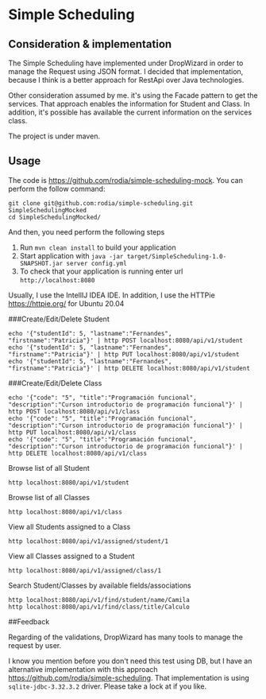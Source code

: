 # Simple Scheduling

## Consideration & implementation

The Simple Scheduling have implemented under DropWizard in order to manage the Request using JSON format. I decided that implementation, because I think is a better approach for RestApi over Java technologies.

Other consideration assumed by me. it's using the Facade pattern to get the services. That approach enables the information for Student and Class. In addition, it's possible has available the current information on the services class.

The project is under maven.

## Usage

The code is <https://github.com/rodia/simple-scheduling-mock>. You can perform the follow command:

```
git clone git@github.com:rodia/simple-scheduling.git SimpleSchedulingMocked
cd SimpleSchedulingMocked/
```

And then, you need perform the following steps

1. Run `mvn clean install` to build your application
1. Start application with `java -jar target/SimpleScheduling-1.0-SNAPSHOT.jar server config.yml`
1. To check that your application is running enter url `http://localhost:8080`

Usually, I use the IntellIJ IDEA IDE. In addition, I use the HTTPie <https://httpie.org/> for Ubuntu 20.04

###Create/Edit/Delete Student

```
echo '{"studentId": 5, "lastname":"Fernandes", "firstname":"Patricia"}' | http POST localhost:8080/api/v1/student
echo '{"studentId": 5, "lastname":"Fernandes", "firstname":"Patricia"}' | http PUT localhost:8080/api/v1/student
echo '{"studentId": 5, "lastname":"Fernandes", "firstname":"Patricia"}' | http DELETE localhost:8080/api/v1/student
```


###Create/Edit/Delete Class

```
echo '{"code": "5", "title":"Programación funcional", "description":"Curson introductorio de programación funcional"}' | http POST localhost:8080/api/v1/class
echo '{"code": "5", "title":"Programación funcional", "description":"Curson introductorio de programación funcional"}' | http PUT localhost:8080/api/v1/class
echo '{"code": "5", "title":"Programación funcional", "description":"Curson introductorio de programación funcional"}' | http DELETE localhost:8080/api/v1/class
```

Browse list of all Student

```
http localhost:8080/api/v1/student
```

Browse list of all Classes

```
http localhost:8080/api/v1/class
```

View all Students assigned to a Class

```
http localhost:8080/api/v1/assigned/student/1
```

View all Classes assigned to a Student

```
http localhost:8080/api/v1/assigned/class/1
```

Search Student/Classes by available fields/associations

```
http localhost:8080/api/v1/find/student/name/Camila
http localhost:8080/api/v1/find/class/title/Calculo
```

##Feedback

Regarding of the validations, DropWizard has many tools to manage the request by user.

I know you mention before you don't need this test using DB, but I have an alternative implementation with this approach <https://github.com/rodia/simple-scheduling>. That implementation is using `sqlite-jdbc-3.32.3.2` driver. Please take a lock at if you like.
